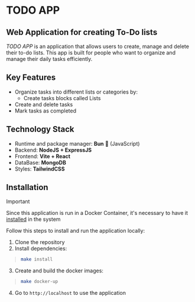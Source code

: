 # TODO APP


## Web Application for creating To-Do lists

_TODO APP_ is an application that allows users to create, manage and delete their to-do lists. This app is built for people who want to organize and manage their daily tasks efficiently.

## **Key Features**
- Organize tasks into different lists or categories by:
  - Create tasks blocks called Lists
- Create and delete tasks
- Mark tasks as completed

## Technology Stack
- Runtime and package manager: **Bun** 🍞 (JavaScript)
- Backend: **NodeJS + ExpressJS**
- Frontend: **Vite + React**
- DataBase: **MongoDB**
- Styles: **TailwindCSS**

## Installation
> [!IMPORTANT]
> Since this application is run in a Docker Container, it's necessary to have it [installed](https://docs.docker.com/engine/install/) in the system

Follow this steps to install and run the application locally:
1. Clone the repository
2. Install dependencies:
>```bash
>make install
>```
3. Create and build the docker images:
>```bash
>make docker-up
>```
4. Go to `http://localhost` to use the application
